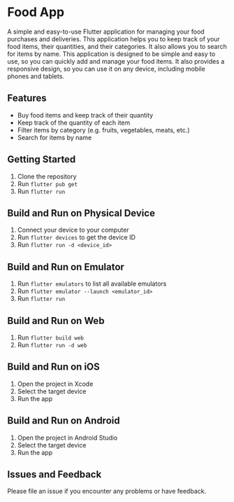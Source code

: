 # Food App

A simple and easy-to-use Flutter application for managing your food purchases and deliveries. This application helps you to keep track of your food items, their quantities, and their categories. It also allows you to search for items by name. This application is designed to be simple and easy to use, so you can quickly add and manage your food items. It also provides a responsive design, so you can use it on any device, including mobile phones and tablets.

## Features

- Buy food items and keep track of their quantity
- Keep track of the quantity of each item
- Filter items by category (e.g. fruits, vegetables, meats, etc.)
- Search for items by name

## Getting Started

1. Clone the repository
2. Run `flutter pub get`
3. Run `flutter run`

## Build and Run on Physical Device

1. Connect your device to your computer
2. Run `flutter devices` to get the device ID
3. Run `flutter run -d <device_id>`

## Build and Run on Emulator

1. Run `flutter emulators` to list all available emulators
2. Run `flutter emulator --launch <emulator_id>`
3. Run `flutter run`

## Build and Run on Web

1. Run `flutter build web`
2. Run `flutter run -d web`

## Build and Run on iOS

1. Open the project in Xcode
2. Select the target device
3. Run the app

## Build and Run on Android

1. Open the project in Android Studio
2. Select the target device
3. Run the app

## Issues and Feedback

Please file an issue if you encounter any problems or have feedback.

